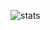 ![stats](https://github-readme-stats.hackclub.dev/api/wakatime?username=17942&api_domain=hackatime.hackclub.com&&custom_title=Hackatime+Stats&layout=compact&cache_seconds=0&langs_count=8&theme=rose)
